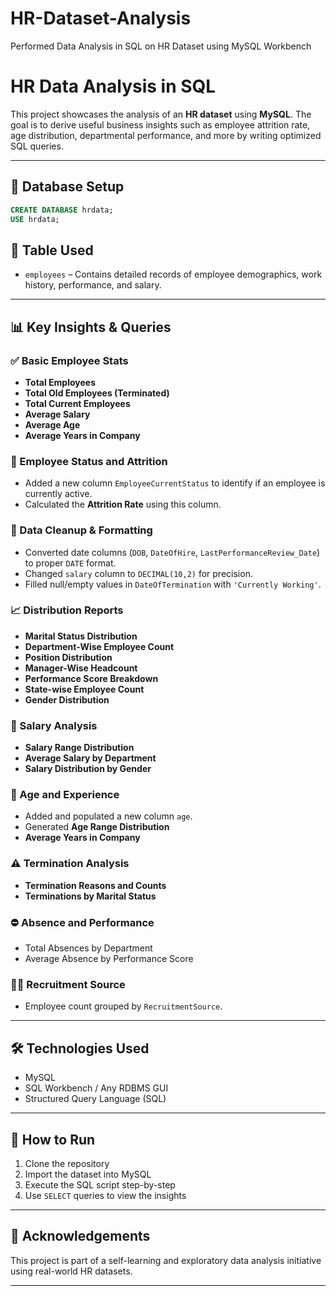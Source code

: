 # HR-Dataset-Analysis
Performed Data Analysis in SQL on HR Dataset using MySQL Workbench

# HR Data Analysis in SQL
This project showcases the analysis of an **HR dataset** using **MySQL**. The goal is to derive useful business insights such as employee attrition rate, age distribution, departmental performance, and more by writing optimized SQL queries.

---
## 📁 Database Setup

```sql
CREATE DATABASE hrdata;
USE hrdata;
```

## 📌 Table Used

* `employees` – Contains detailed records of employee demographics, work history, performance, and salary.
---

## 📊 Key Insights & Queries

### ✅ Basic Employee Stats

* **Total Employees**
* **Total Old Employees (Terminated)**
* **Total Current Employees**
* **Average Salary**
* **Average Age**
* **Average Years in Company**

### 🔄 Employee Status and Attrition

* Added a new column `EmployeeCurrentStatus` to identify if an employee is currently active.
* Calculated the **Attrition Rate** using this column.

### 🧾 Data Cleanup & Formatting

* Converted date columns (`DOB`, `DateOfHire`, `LastPerformanceReview_Date`) to proper `DATE` format.
* Changed `salary` column to `DECIMAL(10,2)` for precision.
* Filled null/empty values in `DateOfTermination` with `'Currently Working'`.

### 📈 Distribution Reports

* **Marital Status Distribution**
* **Department-Wise Employee Count**
* **Position Distribution**
* **Manager-Wise Headcount**
* **Performance Score Breakdown**
* **State-wise Employee Count**
* **Gender Distribution**

### 💸 Salary Analysis

* **Salary Range Distribution**
* **Average Salary by Department**
* **Salary Distribution by Gender**

### 📅 Age and Experience

* Added and populated a new column `age`.
* Generated **Age Range Distribution**
* **Average Years in Company**

### ⚠️ Termination Analysis

* **Termination Reasons and Counts**
* **Terminations by Marital Status**

### ⛔ Absence and Performance

* Total Absences by Department
* Average Absence by Performance Score

### 🧑‍💼 Recruitment Source

* Employee count grouped by `RecruitmentSource`.
---

## 🛠️ Technologies Used

* MySQL
* SQL Workbench / Any RDBMS GUI
* Structured Query Language (SQL)

---

## 📌 How to Run

1. Clone the repository
2. Import the dataset into MySQL
3. Execute the SQL script step-by-step
4. Use `SELECT` queries to view the insights

---

## 🙌 Acknowledgements

This project is part of a self-learning and exploratory data analysis initiative using real-world HR datasets.

---
